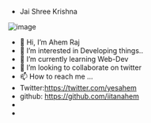 - Jai Shree Krishna 

![image](https://user-images.githubusercontent.com/63219546/205363246-df0fc390-1458-48e0-9191-1755a152bdbf.png)

- 👋 Hi, I’m Ahem Raj
- 👀 I’m interested in Developing things..
- 🌱 I’m currently learning Web-Dev
- 💞️ I’m looking to collaborate on twitter
- 📫 How to reach me ...
- Twitter:https://twitter.com/yesahem
- github: https://github.com/iitanahem
- 
- 

<!---
iitanahem/iitanahem is a ✨ special ✨ repository because its `README.md` (this file) appears on your GitHub profile.
You can click the Preview link to take a look at your changes.
--->
